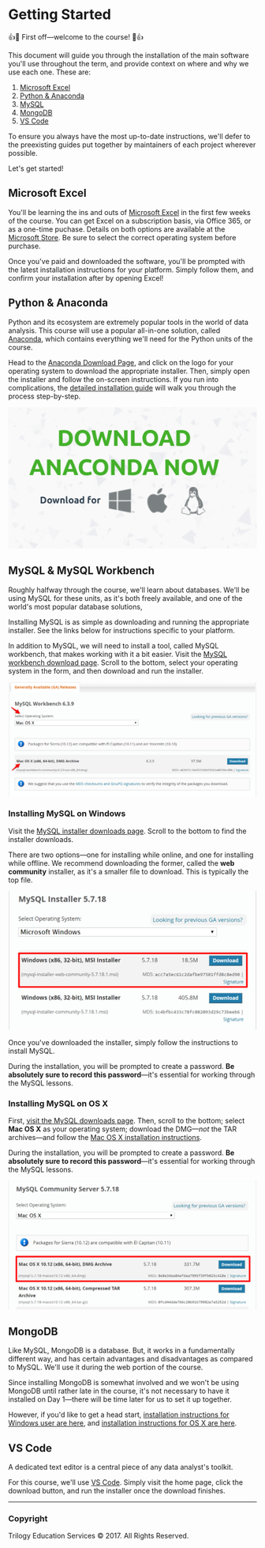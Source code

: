# Getting Started

:+1::tada: First off—welcome to the course! :tada::+1:

This document will guide you through the installation of the main software you'll use throughout the term, and provide context on where and why we use each one. These are:

1. [Microsoft Excel](#excel)
2. [Python & Anaconda](#anaconda)
3. [MySQL](#mysql)
4. [MongoDB](#mongodb)
5. [VS Code](#vscode)

To ensure you always have the most up-to-date instructions, we'll defer to the preexisting guides put together by maintainers of each project wherever possible.

Let's get started!

## <a name="excel"></a> Microsoft Excel

You'll be learning the ins and outs of [Microsoft Excel](https://products.office.com/en-us/excel) in the first few weeks of the course. You can get Excel on a subscription basis, via Office 365, or as a one-time puchase. Details on both options are available at the [Microsoft Store](https://products.office.com/en-us/buy/compare-microsoft-office-products?tab=omac). Be sure to select the correct operating system before purchase.

Once you've paid and downloaded the software, you'll be prompted with the latest installation instructions for your platform. Simply follow them, and confirm your installation after by opening Excel!

## <a name="anaconda"></a> Python & Anaconda

Python and its ecosystem are extremely popular tools in the world of data analysis. This course will use a popular all-in-one solution, called [Anaconda](https://www.anaconda.com), which contains everything we'll need for the Python units of the course.

Head to the [Anaconda Download Page](https://www.continuum.io/DOWNLOADS), and click on the logo for your operating system to download the appropriate installer. Then, simply open the installer and follow the on-screen instructions. If you run into complications, the [detailed installation guide](https://docs.continuum.io/anaconda/install) will walk you through the process step-by-step.

![](Images/00-anaconda-installation-options.png)

## <a name="mysql"></a> MySQL & MySQL Workbench

Roughly halfway through the course, we'll learn about databases. We'll be using MySQL for these units, as it's both freely available, and one of the world's most popular database solutions,

Installing MySQL is as simple as downloading and running the appropriate installer. See the links below for instructions specific to your platform.

In addition to MySQL, we will need to install a tool, called MySQL workbench, that makes working with it a bit easier. Visit the [MySQL workbench download page](https://dev.mysql.com/downloads/workbench/). Scroll to the bottom, select your operating system in the form, and then download and run the installer.

![](Images/00-mysql-workbench.png)

### Installing MySQL on Windows

Visit the [MySQL installer downloads page](https://dev.mysql.com/downloads/installer/). Scroll to the bottom to find the installer downloads.

There are two options—one for installing while online, and one for installing while offline. We recommend downloading the former, called the **web community** installer, as it's a smaller file to download. This is typically the top file.

![](Images/00-web-installer.png)

Once you've downloaded the installer, simply follow the instructions to install MySQL.

During the installation, you will be prompted to create a password. **Be absolutely sure to record this password**—it's essential for working through the MySQL lessons.

### Installing MySQL on OS X

First, [visit the MySQL downloads page](https://dev.mysql.com/downloads/mysql/). Then, scroll to the bottom; select **Mac OS X** as your operating system; download the DMG—_not_ the TAR archives—and follow the [Mac OS X installation instructions](https://dev.mysql.com/downloads/mysql/).

During the installation, you will be prompted to create a password. **Be absolutely sure to record this password**—it's essential for working through the MySQL lessons.

![](Images/00-mac-installer.png)

## <a name="mongodb"></a> MongoDB

Like MySQL, MongoDB is a database. But, it works in a fundamentally different way, and has certain advantages and disadvantages as compared to MySQL. We'll use it during the web portion of the course.

Since installing MongoDB is somewhat involved and we won't be using MongoDB until rather late in the course, it's not necessary to have it installed on Day 1—there will be time later for us to set it up together.

However, if you'd like to get a head start, [installation instructions for Windows user are here](https://docs.mongodb.com/manual/tutorial/install-mongodb-on-windows/#get-mongodb-community-edition), and [installation instructions for OS X  are here](https://docs.mongodb.com/manual/tutorial/install-mongodb-on-os-x/#install-mongodb-community-edition).

## <a name="vscode"></a> VS Code

A dedicated text editor is a central piece of any data analyst's toolkit.

For this course, we'll use [VS Code](https://code.visualstudio.com/). Simply visit the home page, click the download button, and run the installer once the download finishes.

- - -

### Copyright

Trilogy Education Services © 2017. All Rights Reserved.
